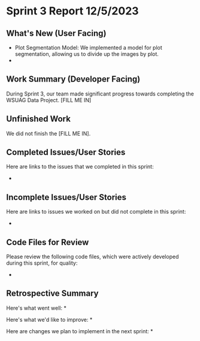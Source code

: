 # Sprint 3 Report 12/5/2023

## What's New (User Facing)
 * Plot Segmentation Model: We implemented a model for plot segmentation, allowing us to divide up the images by plot.
 * 


## Work Summary (Developer Facing)
During Sprint 3, our team made significant progress towards completing the WSUAG Data Project. [FILL ME IN]

## Unfinished Work
We did not finish the [FILL ME IN].


## Completed Issues/User Stories
Here are links to the issues that we completed in this sprint:

 * []()
 


 ## Incomplete Issues/User Stories
 Here are links to issues we worked on but did not complete in this sprint:
 
 * []()


## Code Files for Review
<!-- All modified files also copied into [src/scripts](https://github.com/WSUCptSCapstone-F23-S24/wsuag-arduinoapp/tree/main/src) folder for clarity -->

Please review the following code files, which were actively developed during this sprint, for quality:
 * []()

 

## Retrospective Summary
Here's what went well:
   * 
 
Here's what we'd like to improve:
   * 
  
Here are changes we plan to implement in the next sprint:
   * 
